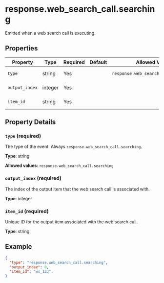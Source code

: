 # response.web_search_call.searching

Emitted when a web search call is executing.

## Properties

| Property | Type | Required | Default | Allowed Values | Description |
| -------- | ---- | -------- | ------- | -------------- | ----------- |
| `type` | string | Yes |  | `response.web_search_call.searching` | The type of the event. Always `response.web_search_call.searching`. <br>  |
| `output_index` | integer | Yes |  |  | The index of the output item that the web search call is associated with. <br>  |
| `item_id` | string | Yes |  |  | Unique ID for the output item associated with the web search call. <br>  |

## Property Details

### `type` (required)

The type of the event. Always `response.web_search_call.searching`.


**Type**: string

**Allowed values**: `response.web_search_call.searching`

### `output_index` (required)

The index of the output item that the web search call is associated with.


**Type**: integer

### `item_id` (required)

Unique ID for the output item associated with the web search call.


**Type**: string

## Example

```json
{
  "type": "response.web_search_call.searching",
  "output_index": 0,
  "item_id": "ws_123",
}

```

